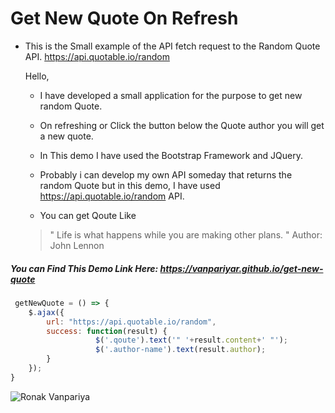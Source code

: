 # Get New Quote On Refresh
- This is the Small example of the API fetch request to the Random Quote API. https://api.quotable.io/random

    Hello,
  - I have developed a small application for the purpose to get new random Quote.
  - On refreshing or Click the button below the Quote author you will get a new quote.
  - In This demo I have used the Bootstrap Framework and JQuery. 
  
  - Probably i can develop my own API someday that returns the random Quote but in this demo, I have used https://api.quotable.io/random API.
  - You can get Qoute Like
  
  
  >" Life is what happens while you are making other plans. "
  >Author: John Lennon
  
  

##### You can Find This Demo Link Here: https://vanpariyar.github.io/get-new-quote



```javascript
 getNewQuote = () => {
	$.ajax({
		url: "https://api.quotable.io/random",               
		success: function(result) { 
                   $('.qoute').text('" '+result.content+' "');
                   $('.author-name').text(result.author);
		}	    	    
	}); 
}
```
![Ronak Vanpariya](https://user-images.githubusercontent.com/26689210/69729748-e24b6500-114c-11ea-919c-756004c3f6c6.png)
